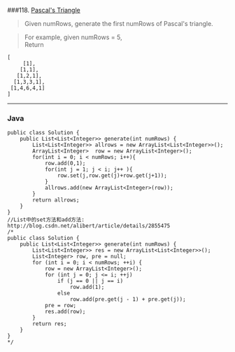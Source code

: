###118. [Pascal's Triangle](https://leetcode.com/problems/pascals-triangle/#/description) 
>Given numRows, generate the first numRows of Pascal's triangle.  

>For example, given numRows = 5,  
>Return   
```
[
     [1],
    [1,1],
   [1,2,1],
  [1,3,3,1],
 [1,4,6,4,1]
]
```
----
### Java
```
public class Solution {
    public List<List<Integer>> generate(int numRows) {
        List<List<Integer>> allrows = new ArrayList<List<Integer>>();
        ArrayList<Integer>  row = new ArrayList<Integer>();
        for(int i = 0; i < numRows; i++){
            row.add(0,1);
            for(int j = 1; j < i; j++ ){
                row.set(j,row.get(j)+row.get(j+1));
            }
            allrows.add(new ArrayList<Integer>(row));
        }
        return allrows;
    }
}
//List中的set方法和add方法: http://blog.csdn.net/alibert/article/details/2855475
/*
public class Solution {
	public List<List<Integer>> generate(int numRows) {
		List<List<Integer>> res = new ArrayList<List<Integer>>();
		List<Integer> row, pre = null;
		for (int i = 0; i < numRows; ++i) {
			row = new ArrayList<Integer>();
			for (int j = 0; j <= i; ++j)
				if (j == 0 || j == i)
					row.add(1);
				else
					row.add(pre.get(j - 1) + pre.get(j));
			pre = row;
			res.add(row);
		}
		return res;
	}
}
*/
```
